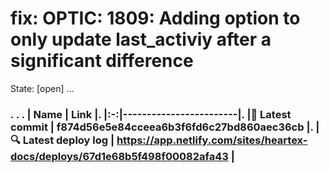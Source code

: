 # fix: OPTIC: 1809: Adding option to only update last_activiy after a significant difference 
State: [open]
…



<!--



This description MUST be filled out for a PR to receive a review. Its primary purposes are:



 - to enable your reviewer to review your code easily, and

 - to convince your reviewer that your code works as intended.



Some pointers to think about when filling out your PR description:

 - Reason for change: Description of problem and solution

 - Screenshots: All visible changes should include screenshots.

 - Rollout strategy: How will this code be rolled out? Feature flags / env var / other

 - Testing: Description of how this is being verified

 - Risks: Are there any known risks associated with this change, eg to security or performance?

 - Reviewer notes: Any info to help reviewers approve the PR

 - General notes: Any info to help onlookers understand the code, or callouts to significant portions.



You may use AI tools such as Copilot Actions to assist with writing your PR description (see https://docs.github.com/en/copilot/using-github-copilot/using-github-copilot-for-pull-requests/creating-a-pull-request-summary-with-github-copilot); however, an AI summary isn't enough by itself. You'll need to provide your reviewer with strong evidence that your code works as intended, which requires actually running the code and showing that it works.



-->

### . . . |  Name | Link |. |:-:|------------------------|. |<span aria-hidden="true">🔨</span> Latest commit | f874d56e5e84cceea6b3f6fd6c27bd860aec36cb |. |<span aria-hidden="true">🔍</span> Latest deploy log | https://app.netlify.com/sites/heartex-docs/deploys/67d1e68b5f498f00082afa43 |